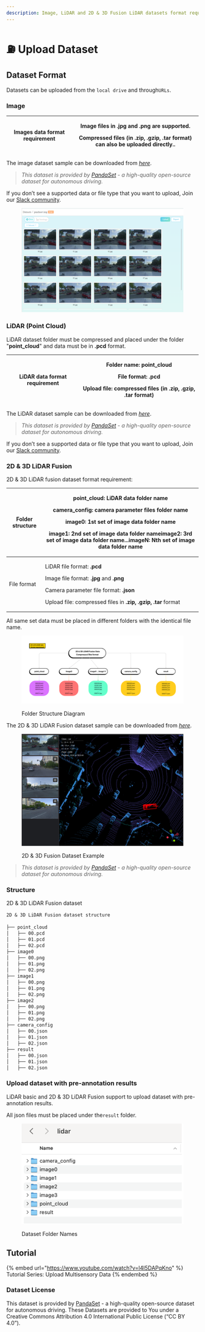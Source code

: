 ```yaml
---
description: Image, LiDAR and 2D & 3D Fusion LiDAR datasets format requirement
---
```


# ⛽ Upload Dataset

## Dataset Format

Datasets can be uploaded from the `local drive` and through`URLs`.

### **Image**

| Images data format requirement | <p>Image files in .jpg and .png are supported.<br></p><p>Compressed files (in .zip, .gzip, .tar format) can also be uploaded directly..</p> |
| ------------------------------ | ------------------------------------------------------------------------------------------------------------------------------------------- |

The image dataset sample can be downloaded from [_here_](https://app.box.com/s/hskeiv45ie1q3l6wubte6vaphreh76z3).

> _This dataset is provided by_ [_PandaSet_](https://pandaset.org/) _- a high-quality open-source dataset for autonomous driving._

If you don’t see a supported data or file type that you want to upload, Join our [Slack community](https://join.slack.com/t/xtreme1io/shared\_invite/zt-1jhk36uzr-NpdpYXeQAEHN6rYJy5\_6pg).

<figure><img src="../.gitbook/assets/image (6).png" alt=""><figcaption></figcaption></figure>

### **LiDAR (Point Cloud)**

LiDAR dataset folder must be compressed and placed under the folder "**point\_cloud**" and data must be in **.pcd** format.

| LiDAR data format requirement | <p>Folder name: <strong>point_cloud</strong></p><p>File format: <strong>.pcd</strong></p><p>Upload file: compressed files <strong>(</strong>in <strong>.zip, .gzip, .tar</strong> format<strong>)</strong></p> |
| ----------------------------- | -------------------------------------------------------------------------------------------------------------------------------------------------------------------------------------------------------------- |

The LiDAR dataset sample can be downloaded from [_here_](https://app.box.com/s/quxqvns8vzhi2w0kt8iladg0nbqp8s1l).

> _This dataset is provided by_ [_PandaSet_](https://pandaset.org/) _- a high-quality open-source dataset for autonomous driving._

If you don’t see a supported data or file type that you want to upload, Join our [Slack community](https://join.slack.com/t/xtreme1io/shared\_invite/zt-1jhk36uzr-NpdpYXeQAEHN6rYJy5\_6pg).

### **2D & 3D LiDAR Fusion**

2D & 3D LiDAR fusion dataset format requirement:

| Folder structure | <p><strong>point_cloud</strong>: LiDAR data folder name</p><p><strong>camera_config</strong>: camera parameter files folder name </p><p><strong>image0</strong>: 1st set of image data folder name</p><p><strong>image1</strong>: 2nd set of image data folder name<strong>image2</strong>: 3rd set of image data folder name...<strong>imageN</strong>: Nth set of image data folder name</p> |
| ---------------- | ---------------------------------------------------------------------------------------------------------------------------------------------------------------------------------------------------------------------------------------------------------------------------------------------------------------------------------------------------------------------------------------------- |
| File format      | <p>LiDAR file format: <strong>.pcd</strong></p><p>Image file format: <strong>.jpg</strong> and <strong>.png</strong></p><p>Camera parameter file format: <strong>.json</strong></p><p>Upload file: compressed files in <strong>.zip, .gzip, .tar</strong> format</p>                                                                                                                           |

All same set data must be placed in different folders with the identical file name.

<figure><img src="../.gitbook/assets/fold-structure.png" alt=""><figcaption><p>Folder Structure Diagram</p></figcaption></figure>

The 2D & 3D LiDAR Fusion dataset sample can be downloaded from [_here_](https://app.box.com/s/iuwytq16vakhiy6dlh3uxe4s65s03qu6).

<figure><img src="../.gitbook/assets/image (10).png" alt=""><figcaption><p>2D &#x26; 3D Fusion Dataset Example</p></figcaption></figure>

> _This dataset is provided by_ [_PandaSet_](https://pandaset.org/) _- a high-quality open-source dataset for autonomous driving._

### **Structure**

2D & 3D LiDAR Fusion dataset

```
2D & 3D LiDAR Fusion dataset structure

├── point_cloud
│   ├── 00.pcd
│   ├── 01.pcd
│   ├── 02.pcd
├── image0
│   ├── 00.png
│   ├── 01.png
│   ├── 02.png
├── image1
│   ├── 00.png
│   ├── 01.png
│   ├── 02.png
├── image2
│   ├── 00.png
│   ├── 01.png
│   ├── 02.png
├── camera_config
│   ├── 00.json
│   ├── 01.json
│   ├── 02.json
├── result
│   ├── 00.json
│   ├── 01.json
│   ├── 02.json
```

### **Upload dataset with pre-annotation results**

LiDAR basic and 2D & 3D LiDAR Fusion support to upload dataset with pre-annotation results.

All json files must be placed under the`result` folder.

<figure><img src="../.gitbook/assets/image (9).png" alt=""><figcaption><p>Dataset Folder Names</p></figcaption></figure>

## Tutorial

{% embed url="https://www.youtube.com/watch?v=l4I5DAPqKno" %}
Tutorial Series: Upload Multisensory Data
{% endembed %}

### **Dataset License**

This dataset is provided by [PandaSet](https://pandaset.org/) - a high-quality open-source dataset for autonomous driving. These Datasets are provided to You under a Creative Commons Attribution 4.0 International Public License (“CC BY 4.0”).

